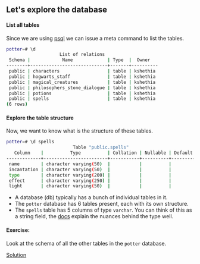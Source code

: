 ## Let's explore the database 

#### List all tables 
Since we are using [psql](https://www.postgresql.org/docs/10/app-psql.html#:~:text=psql%20is%20a%20terminal%2Dbased,or%20from%20command%20line%20arguments.) we can issue a meta command to list the tables.

```sh 
potter=# \d
                    List of relations
 Schema |            Name             | Type  |  Owner
--------+-----------------------------+-------+----------
 public | characters                  | table | kshethia
 public | hogwarts_staff              | table | kshethia
 public | magical_creatures           | table | kshethia
 public | philosophers_stone_dialogue | table | kshethia
 public | potions                     | table | kshethia
 public | spells                      | table | kshethia
(6 rows)

```

#### Explore the table structure 
Now, we want to know what is the structure of these tables.

```sh
potter=# \d spells
                         Table "public.spells"
   Column    |          Type          | Collation | Nullable | Default
-------------+------------------------+-----------+----------+---------
 name        | character varying(50)  |           |          |
 incantation | character varying(50)  |           |          |
 type        | character varying(200) |           |          |
 effect      | character varying(250) |           |          |
 light       | character varying(50)  |           |          |
``` 

- A database (db) typically has a bunch of individual tables in it.
- The `potter` database has 6 tables present, each with its own structure. 
- The `spells` table has 5 columns of type `varchar`. You can think of this as a string field, the [docs](https://www.postgresql.org/docs/9.3/datatype-character.html) explain the nuances behind the type well.  

#### Exercise: 
Look at the schema of all the other tables in the `potter` database. 

[Solution](../solutions/list_all_schemas.md) 
